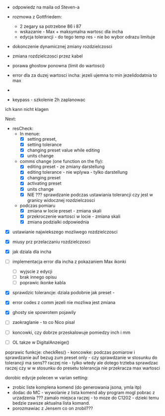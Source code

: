 - odpowiedz na maila od Steven-a
- rozmowa z Gottfriedem:
	- 2 zegary sa potrzebne 86 i 87
	- wskazanie - Max + maksymalna wartosc dla incha
	- edycja tolerancji - do tego temp res - nie bo wybor odrazu limituje
- dokonczenie dynamicznej zmiany rozdzielczosci
- zmiana rozdzielczosci przez kabel
- porawa ghostow ponowna (limit do wartosci)
- error dla za duzej wartosci incha: jezeli ujemna to min jezelidodatnia to max


- 
- keypass - szkolenie 2h zaplanowac

ich kann nicht klagen

Next:
- resCheck:
	- In menue:
		- [x] setting preset,
		- [x] setting tolerance
		- [x] changing preset value while editing
		- [x] units change
	- comms change (one function on the fly):
		- [x] editing preset - ze zmiany darstellung
		- [x] editing tolerance - nie wplywa - tylko darstellung
		- [x] changing preset
		- [x] activating preset
		- [x] units change
		- [x]  NIE ??? sprawdzanie podczas ustawiania tolerancji czy jest w granicy widocznej rozdzielczosci
	- podczas pomiaru
		- [x] zmiana w locie preset - zmiana skali
		- [x] przekroczenie wartosci w locie - zmiana skali
		- [x] zmiana podzialki odpowiednia
- [x] ustawianie najwiekszego mozliwego rozdzielczosci
- [x] miusy prz przelaczaniu rozdzielczosci
- [x] jak dziala dla incha
- [ ] implementacja error dla incha z pokazaniem Max ikonki
	- [ ] wyjscie z edycji
	- [ ] brak innego opisu
	- [ ] poprawic ikonke kabla
- [x] sprawdzic tolerancje: dziala podobnie jak preset - 
- [x] error codes z comm jezeli nie mozliwa jest zmiana
- [x] ghosty sie spowrotem pojawily

- [ ] zaokraglanie - to co Nico pisal
- [ ] koncowki, czy dobrze przeskalowuje pomiedzy inch i mm
- [ ] OL takze w DigitalAnzeige()


poprawic funkcje: checkRes() - koncowke: podczas pomiarow  i sprawdzanie auf bezug zum preset only - czy sprawdzanie w stosunku do tolerancji ma sens?? raczej nie -  tylko wtedy ale dotego trzteba sprawdzac raczej czy w w stosunku do presetu tolerancja nie przekracza max wartosci

dorobic edycje polecen w varian setting:
- zrobic liste komplena komend (do generowania jsona, ymla itp)
- dodac do MC - wywolanie z lista komend aby program mogl pobrac z urzadzenia ??? zamalo miejsca raczej - to moze do C1202 - dzieki temu bedzie zawsze aktualna lista komand.
- porozmawiac z Jensem co on zrobil???
